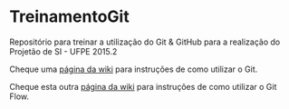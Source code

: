 # TreinamentoGit

Repositório para treinar a utilização do Git & GitHub para a realização do Projetão de SI - UFPE 2015.2

Cheque uma [página da wiki](https://github.com/victorfsf/TreinamentoGit/wiki/Comandos-b%C3%A1sicos-do-Git) para instruções de como utilizar o Git.

Cheque esta outra [página da wiki](https://github.com/victorfsf/TreinamentoGit/wiki/Comandos-b%C3%A1sicos-do-Git-Flow) para instruções de como utilizar o Git Flow.
